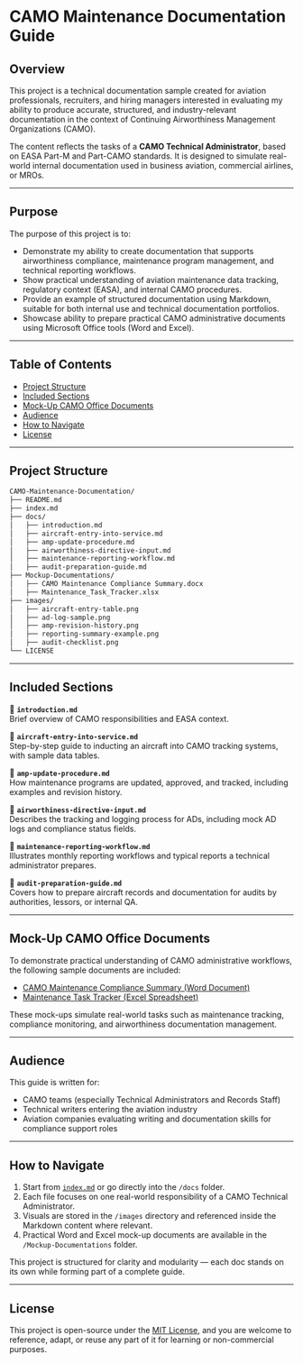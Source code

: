 # CAMO Maintenance Documentation Guide

## Overview

This project is a technical documentation sample created for aviation professionals, recruiters, and hiring managers interested in evaluating my ability to produce accurate, structured, and industry-relevant documentation in the context of Continuing Airworthiness Management Organizations (CAMO).

The content reflects the tasks of a **CAMO Technical Administrator**, based on EASA Part-M and Part-CAMO standards. It is designed to simulate real-world internal documentation used in business aviation, commercial airlines, or MROs.

---

## Purpose

The purpose of this project is to:

- Demonstrate my ability to create documentation that supports airworthiness compliance, maintenance program management, and technical reporting workflows.
- Show practical understanding of aviation maintenance data tracking, regulatory context (EASA), and internal CAMO procedures.
- Provide an example of structured documentation using Markdown, suitable for both internal use and technical documentation portfolios.
- Showcase ability to prepare practical CAMO administrative documents using Microsoft Office tools (Word and Excel).

---

## Table of Contents

- [Project Structure](#project-structure)
- [Included Sections](#included-sections)
- [Mock-Up CAMO Office Documents](#mock-up-camo-office-documents)
- [Audience](#audience)
- [How to Navigate](#how-to-navigate)
- [License](#license)

---

## Project Structure
```markdown
CAMO-Maintenance-Documentation/
├── README.md
├── index.md
├── docs/
│   ├── introduction.md
│   ├── aircraft-entry-into-service.md
│   ├── amp-update-procedure.md
│   ├── airworthiness-directive-input.md
│   ├── maintenance-reporting-workflow.md
│   ├── audit-preparation-guide.md
├── Mockup-Documentations/
│   ├── CAMO Maintenance Compliance Summary.docx
│   ├── Maintenance_Task_Tracker.xlsx
├── images/
│   ├── aircraft-entry-table.png
│   ├── ad-log-sample.png
│   ├── amp-revision-history.png
│   ├── reporting-summary-example.png
│   ├── audit-checklist.png
└── LICENSE

```
---

## Included Sections

📄 **`introduction.md`**  
Brief overview of CAMO responsibilities and EASA context.

📄 **`aircraft-entry-into-service.md`**  
Step-by-step guide to inducting an aircraft into CAMO tracking systems, with sample data tables.

📄 **`amp-update-procedure.md`**  
How maintenance programs are updated, approved, and tracked, including examples and revision history.

📄 **`airworthiness-directive-input.md`**  
Describes the tracking and logging process for ADs, including mock AD logs and compliance status fields.

📄 **`maintenance-reporting-workflow.md`**  
Illustrates monthly reporting workflows and typical reports a technical administrator prepares.

📄 **`audit-preparation-guide.md`**  
Covers how to prepare aircraft records and documentation for audits by authorities, lessors, or internal QA.

---

## Mock-Up CAMO Office Documents

To demonstrate practical understanding of CAMO administrative workflows, the following sample documents are included:

- [CAMO Maintenance Compliance Summary (Word Document)](Mockup-Documentations/CAMO%20Maintenance%20Compliance%20Summary.docx)
- [Maintenance Task Tracker (Excel Spreadsheet)](Mockup-Documentations/Maintenance_Task_Tracker.xlsx)

These mock-ups simulate real-world tasks such as maintenance tracking, compliance monitoring, and airworthiness documentation management.

---

## Audience

This guide is written for:

- CAMO teams (especially Technical Administrators and Records Staff)
- Technical writers entering the aviation industry
- Aviation companies evaluating writing and documentation skills for compliance support roles

---

## How to Navigate

1. Start from [`index.md`](index.md) or go directly into the `/docs` folder.
2. Each file focuses on one real-world responsibility of a CAMO Technical Administrator.
3. Visuals are stored in the `/images` directory and referenced inside the Markdown content where relevant.
4. Practical Word and Excel mock-up documents are available in the `/Mockup-Documentations` folder.

This project is structured for clarity and modularity — each doc stands on its own while forming part of a complete guide.

---

## License

This project is open-source under the [MIT License](LICENSE), and you are welcome to reference, adapt, or reuse any part of it for learning or non-commercial purposes.
